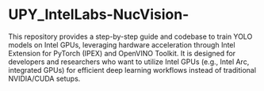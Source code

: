 # UPY_IntelLabs-NucVision-
This repository provides a step-by-step guide and codebase to train YOLO models on Intel GPUs, leveraging hardware acceleration through Intel Extension for PyTorch (IPEX) and OpenVINO Toolkit. It is designed for developers and researchers who want to utilize Intel GPUs (e.g., Intel Arc, integrated GPUs) for efficient deep learning workflows instead of traditional NVIDIA/CUDA setups.
